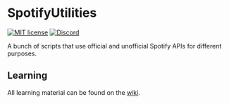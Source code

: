 # SpotifyUtilities
[![MIT license](https://img.shields.io/badge/License-MIT-blue.svg)](https://lbesson.mit-license.org/)
[![Discord](https://img.shields.io/discord/717037253292982315.svg?label=&logo=discord&logoColor=ffffff&color=7389D8&labelColor=6A7EC2)](https://discord.gg/4wgH8ZE)

A bunch of scripts that use official and unofficial Spotify APIs for different purposes.

## Learning
All learning material can be found on the [wiki](https://github.com/MadLadSquad/SpotifyUtilities/wiki/).
